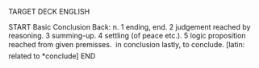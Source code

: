 TARGET DECK
ENGLISH

START
Basic
Conclusion
Back: n. 1 ending, end. 2 judgement reached by reasoning. 3 summing-up. 4 settling (of peace etc.). 5 logic proposition reached from given premisses.  in conclusion lastly, to conclude. [latin: related to *conclude]
END

